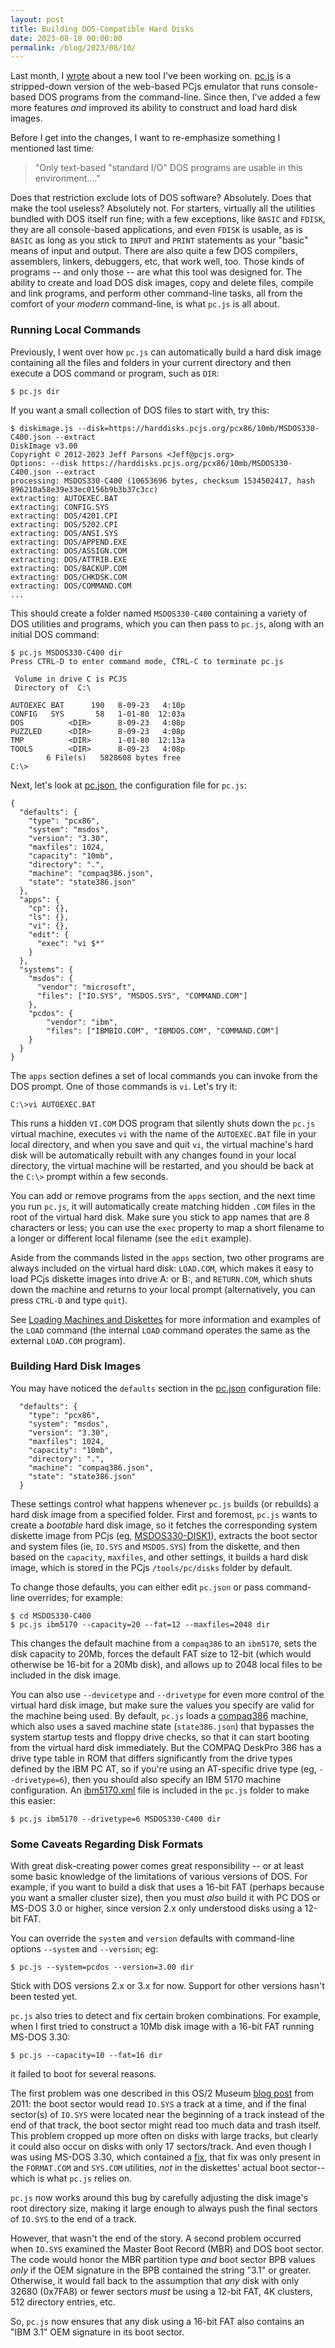 ```yaml
---
layout: post
title: Building DOS-Compatible Hard Disks
date: 2023-08-10 00:00:00
permalink: /blog/2023/08/10/
---
```


Last month, I [wrote](/blog/2023/07/15/) about a new tool I've been working on. [pc.js](/tools/pc/) is a stripped-down version of the web-based PCjs emulator that runs console-based DOS programs from the command-line.  Since then, I've added a few more features *and* improved its ability to construct and load hard disk images.

Before I get into the changes, I want to re-emphasize something I mentioned last time:

> "Only text-based "standard I/O" DOS programs are usable in this environment...."

Does that restriction exclude lots of DOS software?  Absolutely.  Does that make the tool useless?  Absolutely not.  For starters, virtually all the utilities bundled with DOS itself run fine; with a few exceptions, like `BASIC` and `FDISK`, they are all console-based applications, and even `FDISK` is usable, as is `BASIC` as long as you stick to `INPUT` and `PRINT` statements as your "basic" means of input and output.  There are also quite a few DOS compilers, assemblers, linkers, debuggers, etc, that work well, too.  Those kinds of programs -- and only those -- are what this tool was designed for.  The ability to create and load DOS disk images, copy and delete files, compile and link programs, and perform other command-line tasks, all from the comfort of your *modern* command-line, is what `pc.js` is all about.

### Running Local Commands

Previously, I went over how `pc.js` can automatically build a hard disk image containing all the files and folders in your current directory and then execute a DOS command or program, such as `DIR`:

    $ pc.js dir

If you want a small collection of DOS files to start with, try this:

    $ diskimage.js --disk=https://harddisks.pcjs.org/pcx86/10mb/MSDOS330-C400.json --extract
    DiskImage v3.00
    Copyright © 2012-2023 Jeff Parsons <Jeff@pcjs.org>
    Options: --disk https://harddisks.pcjs.org/pcx86/10mb/MSDOS330-C400.json --extract
    processing: MSDOS330-C400 (10653696 bytes, checksum 1534502417, hash 896210a58e39e33ec0156b9b3b37c3cc)
    extracting: AUTOEXEC.BAT
    extracting: CONFIG.SYS
    extracting: DOS/4201.CPI
    extracting: DOS/5202.CPI
    extracting: DOS/ANSI.SYS
    extracting: DOS/APPEND.EXE
    extracting: DOS/ASSIGN.COM
    extracting: DOS/ATTRIB.EXE
    extracting: DOS/BACKUP.COM
    extracting: DOS/CHKDSK.COM
    extracting: DOS/COMMAND.COM
    ...

This should create a folder named `MSDOS330-C400` containing a variety of DOS utilities and programs, which you can then pass to `pc.js`, along with an initial DOS command:

    $ pc.js MSDOS330-C400 dir
    Press CTRL-D to enter command mode, CTRL-C to terminate pc.js

     Volume in drive C is PCJS       
     Directory of  C:\

    AUTOEXEC BAT      190   8-09-23   4:10p
    CONFIG   SYS       58   1-01-80  12:03a
    DOS          <DIR>      8-09-23   4:08p
    PUZZLED      <DIR>      8-09-23   4:08p
    TMP          <DIR>      1-01-80  12:13a
    TOOLS        <DIR>      8-09-23   4:08p
            6 File(s)   5828608 bytes free
    C:\>

Next, let's look at [pc.json](/tools/pc/pc.json), the configuration file for `pc.js`:

```
{
  "defaults": {
    "type": "pcx86",
    "system": "msdos",
    "version": "3.30",
    "maxfiles": 1024,
    "capacity": "10mb",
    "directory": ".",
    "machine": "compaq386.json",
    "state": "state386.json"
  },
  "apps": {
    "cp": {},
    "ls": {},
    "vi": {},
    "edit": {
      "exec": "vi $*"
    }
  },
  "systems": {
    "msdos": {
      "vendor": "microsoft",
      "files": ["IO.SYS", "MSDOS.SYS", "COMMAND.COM"]
    },
    "pcdos": {
        "vendor": "ibm",
        "files": ["IBMBIO.COM", "IBMDOS.COM", "COMMAND.COM"]
    }
  }
}                                                                                                                                                           
```

The `apps` section defines a set of local commands you can invoke from the DOS prompt.  One of those commands is `vi`.  Let's try it:

    C:\>vi AUTOEXEC.BAT

This runs a hidden `VI.COM` DOS program that silently shuts down the `pc.js` virtual machine, executes `vi` with the name of the `AUTOEXEC.BAT` file in your local directory, and when you save and quit `vi`, the virtual machine's hard disk will be automatically rebuilt with any changes found in your local directory, the virtual machine will be restarted, and you should be back at the `C:\>` prompt within a few seconds.

You can add or remove programs from the `apps` section, and the next time you run `pc.js`, it will automatically create matching hidden `.COM` files in the root of the virtual hard disk.  Make sure you stick to app names that are 8 characters or less; you can use the `exec` property to map a short filename to a longer or different local filename (see the `edit` example).

Aside from the commands listed in the `apps` section, two other programs are always included on the virtual hard disk: `LOAD.COM`, which makes it easy to load PCjs diskette images into drive A: or B:, and `RETURN.COM`, which shuts down the machine and returns to your local prompt (alternatively, you can press `CTRL-D` and type `quit`).

See [Loading Machines and Diskettes](/tools/pc/#loading-machines-and-diskettes) for more information and examples of the `LOAD` command (the internal `LOAD` command operates the same as the external `LOAD.COM` program).

### Building Hard Disk Images

You may have noticed the `defaults` section in the [pc.json](/tools/pc/pc.json) configuration file:

```
  "defaults": {
    "type": "pcx86",
    "system": "msdos",
    "version": "3.30",
    "maxfiles": 1024,
    "capacity": "10mb",
    "directory": ".",
    "machine": "compaq386.json",
    "state": "state386.json"
  }
```

These settings control what happens whenever `pc.js` builds (or rebuilds) a hard disk image from a specified folder.  First and foremost, `pc.js` wants to create a *bootable* hard disk image, so it fetches the corresponding system diskette image from PCjs (eg, [MSDOS330-DISK1](https://diskettes.pcjs.org/pcx86/sys/dos/microsoft/3.30/MSDOS330-DISK1.json)), extracts the boot sector and system files (ie, `IO.SYS` and `MSDOS.SYS`) from the diskette, and then based on the `capacity`, `maxfiles`, and other settings, it builds a hard disk image, which is stored in the PCjs `/tools/pc/disks` folder by default.

To change those defaults, you can either edit `pc.json` or pass command-line overrides; for example:

    $ cd MSDOS330-C400
    $ pc.js ibm5170 --capacity=20 --fat=12 --maxfiles=2048 dir

This changes the default machine from a `compaq386` to an `ibm5170`, sets the disk capacity to 20Mb, forces the default FAT size to 12-bit (which would otherwise be 16-bit for a 20Mb disk), and allows up to 2048 local files to be included in the disk image.

You can also use `--devicetype` and `--drivetype` for even more control of the virtual hard disk image, but make sure the values you specify are valid for the machine being used.  By default, `pc.js` loads a [compaq386](/tools/pc/compaq386.json) machine, which also uses a saved machine state (`state386.json`) that bypasses the system startup tests and floppy drive checks, so that it can start booting from the virtual hard disk immediately.  But the COMPAQ DeskPro 386 has a drive type table in ROM that differs significantly from the drive types defined by the IBM PC AT, so if you're using an AT-specific drive type (eg, `--drivetype=6`), then you should also specify an IBM 5170 machine configuration.  An [ibm5170.xml](/tools/pc/ibm5170.xml) file is included in the `pc.js` folder to make this easier:

    $ pc.js ibm5170 --drivetype=6 MSDOS330-C400 dir

### Some Caveats Regarding Disk Formats

With great disk-creating power comes great responsibility -- or at least some basic knowledge of the limitations of various versions of DOS.  For example, if you want to build a disk that uses a 16-bit FAT (perhaps because you want a smaller cluster size), then you must *also* build it with PC DOS or MS-DOS 3.0 or higher, since version 2.x only understood disks using a 12-bit FAT.

You can override the `system` and `version` defaults with command-line options `--system` and `--version`; eg:

    $ pc.js --system=pcdos --version=3.00 dir

Stick with DOS versions 2.x or 3.x for now.  Support for other versions hasn't been tested yet.

`pc.js` also tries to detect and fix certain broken combinations.  For example, when I first tried to construct a 10Mb disk image with a 16-bit FAT running MS-DOS 3.30:

    $ pc.js --capacity=10 --fat=16 dir

it failed to boot for several reasons.

The first problem was one described in this OS/2 Museum [blog post](http://www.os2museum.com/wp/hang-with-early-dos-boot-sector/) from 2011: the boot sector would read `IO.SYS` a track at a time, and if the final sector(s) of `IO.SYS` were located near the beginning of a track instead of the end of that track, the boot sector might read too much data and trash itself.  This problem cropped up more often on disks with large tracks, but clearly it could also occur on disks with only 17 sectors/track.  And even though I was using MS-DOS 3.30, which contained a [fix](https://www.os2museum.com/wp/dos-boot-hang-update/), that fix was only present in the `FORMAT.COM` and `SYS.COM` utilities, *not* in the diskettes' actual boot sector--which is what `pc.js` relies on.

`pc.js` now works around this bug by carefully adjusting the disk image's root directory size, making it large enough to always push the final sectors of `IO.SYS` to the end of a track.

However, that wasn't the end of the story.  A second problem occurred when `IO.SYS` examined the Master Boot Record (MBR) and DOS boot sector.  The code would honor the MBR partition type *and* boot sector BPB values *only* if the OEM signature in the BPB contained the string "3.1" or greater.  Otherwise, it would fall back to the assumption that *any* disk with only 32680 (0x7FA8) or fewer sectors *must* be using a 12-bit FAT, 4K clusters, 512 directory entries, etc.

So, `pc.js` now ensures that any disk using a 16-bit FAT also contains an "IBM  3.1" OEM signature in its boot sector.
